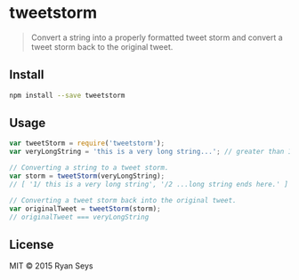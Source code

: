 # tweetstorm

> Convert a string into a properly formatted tweet storm and convert a tweet storm back to the original tweet.

## Install

```sh
npm install --save tweetstorm
```

## Usage

```js
var tweetStorm = require('tweetstorm');
var veryLongString = 'this is a very long string...'; // greater than 140 characters

// Converting a string to a tweet storm.
var storm = tweetStorm(veryLongString);
// [ '1/ this is a very long string', '/2 ...long string ends here.' ]

// Converting a tweet storm back into the original tweet.
var originalTweet = tweetStorm(storm);
// originalTweet === veryLongString
```

## License

MIT &copy; 2015 Ryan Seys

